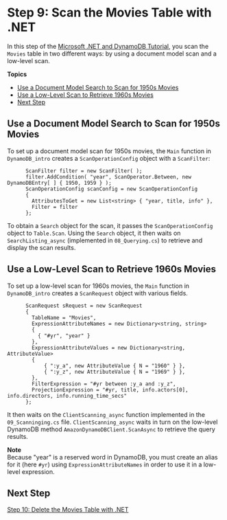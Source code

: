 # Step 9: Scan the Movies Table with \.NET<a name="GettingStarted.NET.09"></a>

In this step of the [Microsoft \.NET and DynamoDB Tutorial](GettingStarted.NET.md), you scan the `Movies` table in two different ways: by using a document model scan and a low\-level scan\.

**Topics**
+ [Use a Document Model Search to Scan for 1950s Movies](#GettingStarted.NET.09.a)
+ [Use a Low\-Level Scan to Retrieve 1960s Movies](#GettingStarted.NET.09.b)
+ [Next Step](#GettingStarted.NET.09.NextStep)

## Use a Document Model Search to Scan for 1950s Movies<a name="GettingStarted.NET.09.a"></a>

To set up a document model scan for 1950s movies, the `Main` function in `DynamoDB_intro` creates a `ScanOperationConfig` object with a `ScanFilter`:

```
      ScanFilter filter = new ScanFilter( );
      filter.AddCondition( "year", ScanOperator.Between, new DynamoDBEntry[ ] { 1950, 1959 } );
      ScanOperationConfig scanConfig = new ScanOperationConfig
      {
        AttributesToGet = new List<string> { "year, title, info" },
        Filter = filter
      };
```

To obtain a `Search` object for the scan, it passes the `ScanOperationConfig` object to `Table.Scan`\. Using the `Search` object, it then waits on `SearchListing_async` \(implemented in `08_Querying.cs`\) to retrieve and display the scan results\.

## Use a Low\-Level Scan to Retrieve 1960s Movies<a name="GettingStarted.NET.09.b"></a>

To set up a low\-level scan for 1960s movies, the `Main` function in `DynamoDB_intro` creates a `ScanRequest` object with various fields\.

```
      ScanRequest sRequest = new ScanRequest
      {
        TableName = "Movies",
        ExpressionAttributeNames = new Dictionary<string, string>
        {
          { "#yr", "year" }
        },
        ExpressionAttributeValues = new Dictionary<string, AttributeValue>
        {
            { ":y_a", new AttributeValue { N = "1960" } },
            { ":y_z", new AttributeValue { N = "1969" } },
        },
        FilterExpression = "#yr between :y_a and :y_z",
        ProjectionExpression = "#yr, title, info.actors[0], info.directors, info.running_time_secs"
      };
```

It then waits on the `ClientScanning_async` function implemented in the `09_Scanninging.cs` file\. `ClientScanning_async` waits in turn on the low\-level DynamoDB method `AmazonDynamoDBClient.ScanAsync` to retrieve the query results\.

**Note**  
Because "year" is a reserved word in DynamoDB, you must create an alias for it \(here `#yr`\) using `ExpressionAttributeNames` in order to use it in a low\-level expression\. 

## Next Step<a name="GettingStarted.NET.09.NextStep"></a>

[Step 10: Delete the Movies Table with \.NET](GettingStarted.NET.10.md)